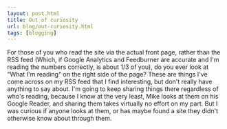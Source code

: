 ```yaml
---
layout: post.html
title: Out of curiosity
url: blog/out-curiosity.html
tags: [blogging]
---
```

For those of you who read the site via the actual front page, rather than the RSS feed (Which, if Google Analytics and Feedburner are accurate and I'm reading the numbers correctly, is about 1/3 of you), do you ever look at "What I'm reading" on the right side of the page? These are things I've come across on my RSS feed that I find interesting, but don't really have anything to say about. I'm going to keep sharing things there regardless of who's reading, because I know at the very least, Mike looks at them on his Google Reader, and sharing them takes virtually no effort on my part. But I was curious if anyone looks at them, or has maybe found a site they didn't otherwise know about through them. 
